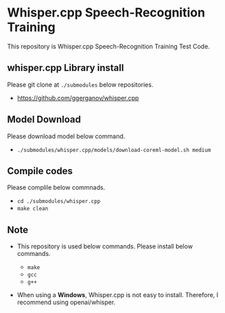 # Whisper.cpp Speech-Recognition Training

This repository is Whisper.cpp Speech-Recognition Training Test Code.

## whisper.cpp Library install

Please git clone at `./submodules` below repositories.

- <https://github.com/ggerganov/whisper.cpp>

## Model Download

Please download model below command.

- `./submodules/whisper.cpp/models/download-coreml-model.sh medium`

## Compile codes

Please complile below commnads.

- `cd ./submodules/whisper.cpp`
- `make clean`

## Note

- This repository is used below commands. Please install below commands.

  - `make`
  - `gcc`
  - `g++`

- When using a **Windows**, Whisper.cpp is not easy to install. Therefore, I recommend using openai/whisper.

